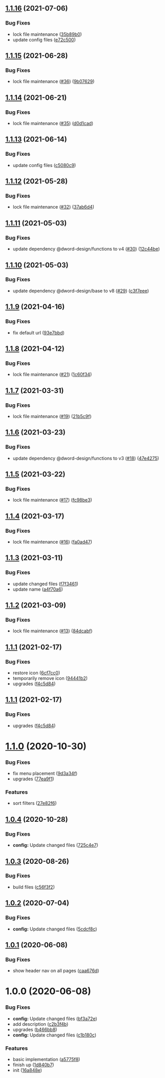 ## [1.1.16](https://github.com/dword-design/github-saved-filters/compare/v1.1.15...v1.1.16) (2021-07-06)


### Bug Fixes

* lock file maintenance ([35b89b0](https://github.com/dword-design/github-saved-filters/commit/35b89b0332a91a9130f75ef9556966fb5c5260dc))
* update config files ([e72c500](https://github.com/dword-design/github-saved-filters/commit/e72c500a0e013b251c7e85e5c5a1e07ec2ace51d))

## [1.1.15](https://github.com/dword-design/github-saved-filters/compare/v1.1.14...v1.1.15) (2021-06-28)


### Bug Fixes

* lock file maintenance ([#36](https://github.com/dword-design/github-saved-filters/issues/36)) ([9b07629](https://github.com/dword-design/github-saved-filters/commit/9b07629c53b7cb8bd8b38f6e369004029f593a33))

## [1.1.14](https://github.com/dword-design/github-saved-filters/compare/v1.1.13...v1.1.14) (2021-06-21)


### Bug Fixes

* lock file maintenance ([#35](https://github.com/dword-design/github-saved-filters/issues/35)) ([d0d1cad](https://github.com/dword-design/github-saved-filters/commit/d0d1cad13efbe27102bb2ba887ad69df3e9ff794))

## [1.1.13](https://github.com/dword-design/github-saved-filters/compare/v1.1.12...v1.1.13) (2021-06-14)


### Bug Fixes

* update config files ([c5080c9](https://github.com/dword-design/github-saved-filters/commit/c5080c985c64f9b2f2738fd61219c72fb984654e))

## [1.1.12](https://github.com/dword-design/github-saved-filters/compare/v1.1.11...v1.1.12) (2021-05-28)


### Bug Fixes

* lock file maintenance ([#32](https://github.com/dword-design/github-saved-filters/issues/32)) ([37ab6d4](https://github.com/dword-design/github-saved-filters/commit/37ab6d4bbcea389879f96a0848047636319b4a84))

## [1.1.11](https://github.com/dword-design/github-saved-filters/compare/v1.1.10...v1.1.11) (2021-05-03)


### Bug Fixes

* update dependency @dword-design/functions to v4 ([#30](https://github.com/dword-design/github-saved-filters/issues/30)) ([12c44be](https://github.com/dword-design/github-saved-filters/commit/12c44be54a3ac55f5a1e75d3d21da9f4a2590631))

## [1.1.10](https://github.com/dword-design/github-saved-filters/compare/v1.1.9...v1.1.10) (2021-05-03)


### Bug Fixes

* update dependency @dword-design/base to v8 ([#29](https://github.com/dword-design/github-saved-filters/issues/29)) ([c3f7eee](https://github.com/dword-design/github-saved-filters/commit/c3f7eeee4054bbda2836ea2eb965d0a582ef25dd))

## [1.1.9](https://github.com/dword-design/github-saved-filters/compare/v1.1.8...v1.1.9) (2021-04-16)


### Bug Fixes

* fix default url ([93e7bbd](https://github.com/dword-design/github-saved-filters/commit/93e7bbd544f60256afacaba4b83f677cdc1f64ad))

## [1.1.8](https://github.com/dword-design/github-saved-filters/compare/v1.1.7...v1.1.8) (2021-04-12)


### Bug Fixes

* lock file maintenance ([#21](https://github.com/dword-design/github-saved-filters/issues/21)) ([1c60f34](https://github.com/dword-design/github-saved-filters/commit/1c60f34d23e76f58ddbefae6fc5cb1ddc0a62092))

## [1.1.7](https://github.com/dword-design/github-saved-filters/compare/v1.1.6...v1.1.7) (2021-03-31)


### Bug Fixes

* lock file maintenance ([#19](https://github.com/dword-design/github-saved-filters/issues/19)) ([21b5c9f](https://github.com/dword-design/github-saved-filters/commit/21b5c9f766667ec3c2e5508566cf0169bf3b9b0a))

## [1.1.6](https://github.com/dword-design/github-saved-filters/compare/v1.1.5...v1.1.6) (2021-03-23)


### Bug Fixes

* update dependency @dword-design/functions to v3 ([#18](https://github.com/dword-design/github-saved-filters/issues/18)) ([47e4275](https://github.com/dword-design/github-saved-filters/commit/47e4275a35b7675c92e01772cfc4459a6a059230))

## [1.1.5](https://github.com/dword-design/github-saved-filters/compare/v1.1.4...v1.1.5) (2021-03-22)


### Bug Fixes

* lock file maintenance ([#17](https://github.com/dword-design/github-saved-filters/issues/17)) ([fc98be3](https://github.com/dword-design/github-saved-filters/commit/fc98be3d7eb5563332227dd2a9d47b271ba832ef))

## [1.1.4](https://github.com/dword-design/github-saved-filters/compare/v1.1.3...v1.1.4) (2021-03-17)


### Bug Fixes

* lock file maintenance ([#16](https://github.com/dword-design/github-saved-filters/issues/16)) ([fa0ad47](https://github.com/dword-design/github-saved-filters/commit/fa0ad4719d8b2c505e11fbe17dca259e8899b23f))

## [1.1.3](https://github.com/dword-design/github-saved-filters/compare/v1.1.2...v1.1.3) (2021-03-11)


### Bug Fixes

* update changed files ([f7f3461](https://github.com/dword-design/github-saved-filters/commit/f7f34611da7a62ed99360061047efa84abcf34d3))
* update name ([a4f70a6](https://github.com/dword-design/github-saved-filters/commit/a4f70a668731f8169c9bbf53ba7ed9f431934e14))

## [1.1.2](https://github.com/dword-design/github-saved-filters/compare/v1.1.1...v1.1.2) (2021-03-09)


### Bug Fixes

* lock file maintenance ([#13](https://github.com/dword-design/github-saved-filters/issues/13)) ([84dcabf](https://github.com/dword-design/github-saved-filters/commit/84dcabfe348ba1a4c092ab4ca900d5e598c5224c))

## [1.1.1](https://github.com/dword-design/github-saved-filters/compare/v1.1.0...v1.1.1) (2021-02-17)


### Bug Fixes

* restore icon ([6cf7cc0](https://github.com/dword-design/github-saved-filters/commit/6cf7cc0c2dd3a9a4a34fcec37768a77923f89164))
* temporarily remove icon ([94441b2](https://github.com/dword-design/github-saved-filters/commit/94441b2b470f751fc6f64463918b37cdfe943b33))
* upgrades ([f4c5d84](https://github.com/dword-design/github-saved-filters/commit/f4c5d84e897135bc52d5f219a117bf4d933dd0a5))

## [1.1.1](https://github.com/dword-design/github-saved-filters/compare/v1.1.0...v1.1.1) (2021-02-17)


### Bug Fixes

* upgrades ([f4c5d84](https://github.com/dword-design/github-saved-filters/commit/f4c5d84e897135bc52d5f219a117bf4d933dd0a5))

# [1.1.0](https://github.com/dword-design/github-saved-filters/compare/v1.0.4...v1.1.0) (2020-10-30)


### Bug Fixes

* fix menu placement ([9d3a34f](https://github.com/dword-design/github-saved-filters/commit/9d3a34fca28a16a19b422821f7dcf200414d0eb4))
* upgrades ([77ea9f1](https://github.com/dword-design/github-saved-filters/commit/77ea9f14da3ee111ff915bd82adecefb5bc28bda))


### Features

* sort filters ([27e82f6](https://github.com/dword-design/github-saved-filters/commit/27e82f6ee2202dc88b990b2f218fde1049c0fc26))

## [1.0.4](https://github.com/dword-design/github-saved-filters/compare/v1.0.3...v1.0.4) (2020-10-28)


### Bug Fixes

* **config:** Update changed files ([725c4e7](https://github.com/dword-design/github-saved-filters/commit/725c4e71efa1283f5ebf529bc42d2de4ac9a2356))

## [1.0.3](https://github.com/dword-design/github-saved-filters/compare/v1.0.2...v1.0.3) (2020-08-26)


### Bug Fixes

* build files ([c56f3f2](https://github.com/dword-design/github-saved-filters/commit/c56f3f2ec857340dd61d2e3bdf2397921af0a768))

## [1.0.2](https://github.com/dword-design/github-saved-filters/compare/v1.0.1...v1.0.2) (2020-07-04)


### Bug Fixes

* **config:** Update changed files ([5cdcf8c](https://github.com/dword-design/github-saved-filters/commit/5cdcf8c0f1ac99f31aab4f4e51f6c825d6b0469d))

## [1.0.1](https://github.com/dword-design/github-saved-filters/compare/v1.0.0...v1.0.1) (2020-06-08)


### Bug Fixes

* show header nav on all pages ([caa676d](https://github.com/dword-design/github-saved-filters/commit/caa676d36036268b5b6cbdb0284cbf785a8eb4cb))

# 1.0.0 (2020-06-08)


### Bug Fixes

* **config:** Update changed files ([bf3a72e](https://github.com/dword-design/github-saved-filters/commit/bf3a72e8b43adfd78b7a4b4754d983254833b01c))
* add description ([c2b3f4b](https://github.com/dword-design/github-saved-filters/commit/c2b3f4b759f94d8970c8faa33f731f57d4c540eb))
* upgrades ([b466bb8](https://github.com/dword-design/github-saved-filters/commit/b466bb8297d9bcb7f58347dbd537f8281ea4b567))
* **config:** Update changed files ([c1b180c](https://github.com/dword-design/github-saved-filters/commit/c1b180cb4df70f5a770707a712cfb21aec4bdc3f))


### Features

* basic implementation ([a5775f8](https://github.com/dword-design/github-saved-filters/commit/a5775f8626d917e6d4d20433ef72b5a11ea6bb29))
* finish up ([1d840b7](https://github.com/dword-design/github-saved-filters/commit/1d840b75b3685124e6336e8d84139fbbd7126c3b))
* init ([16a848e](https://github.com/dword-design/github-saved-filters/commit/16a848e7b9ff92708c9575e8fa023ce78bc7c020))
